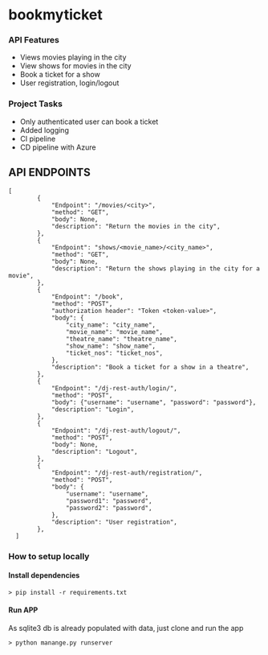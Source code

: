 # bookmyticket

### API Features
- Views movies playing in the city
- View shows for movies in the city
- Book a ticket for a show
- User registration, login/logout

### Project Tasks
- Only authenticated user can book a ticket
- Added logging
- CI pipeline
- CD pipeline with Azure

## API ENDPOINTS
```
[
        {
            "Endpoint": "/movies/<city>",
            "method": "GET",
            "body": None,
            "description": "Return the movies in the city",
        },
        {
            "Endpoint": "shows/<movie_name>/<city_name>",
            "method": "GET",
            "body": None,
            "description": "Return the shows playing in the city for a movie",
        },
        {
            "Endpoint": "/book",
            "method": "POST",
            "authorization header": "Token <token-value>",
            "body": {
                "city_name": "city_name",
                "movie_name": "movie_name",
                "theatre_name": "theatre_name",
                "show_name": "show_name",
                "ticket_nos": "ticket_nos",
            },
            "description": "Book a ticket for a show in a theatre",
        },
        {
            "Endpoint": "/dj-rest-auth/login/",
            "method": "POST",
            "body": {"username": "username", "password": "password"},
            "description": "Login",
        },
        {
            "Endpoint": "/dj-rest-auth/logout/",
            "method": "POST",
            "body": None,
            "description": "Logout",
        },
        {
            "Endpoint": "/dj-rest-auth/registration/",
            "method": "POST",
            "body": {
                "username": "username",
                "password1": "password",
                "password2": "password",
            },
            "description": "User registration",
        },
  ]
  ```
### How to setup locally

#### Install dependencies
  ```
  > pip install -r requirements.txt
  ```
#### Run APP
  As sqlite3 db is already populated with data, just clone and run the app
  ```
  > python manange.py runserver
  ```
